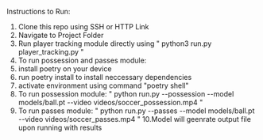 Instructions to Run:
1. Clone this repo using SSH or HTTP Link
2. Navigate to Project Folder
3. Run player tracking module directly using " python3 run.py player_tracking.py "
4. To run possession and passes module:
5. install poetry on your device
6. run poetry install to install neccessary dependencies
7. activate environment using command "poetry shell"
8. To run possession module: " python run.py --possession --model models/ball.pt --video videos/soccer_possession.mp4 "
9. To run passes module: " python run.py --passes --model models/ball.pt --video videos/soccer_passes.mp4 "
10.Model will geenrate output file upon running with results
